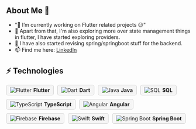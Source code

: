 ## About Me 👋

- "🔭 I’m currently working on Flutter related projects 😉"
- 🌱 Apart from that, I'm also exploring more over state management things in flutter, I have started exploring providers.
- 🌱 I have also started revising spring/springboot stuff for the backend.
- 📫 Find me here: [LinkedIn](https://www.linkedin.com/in/pradip-khandare-8b6289206)

## ⚡ Technologies
<div style="display: flex; align-items: center; gap: 10px; flex-wrap: wrap;">
  <div style="display: flex; align-items: center; padding: 5px 10px; border: 1px solid #ccc; border-radius: 5px; background-color: #f5f5f5; cursor: pointer;">
    <img src="https://img.icons8.com/color/24/000000/flutter.png" alt="Flutter"/>
    <span style="margin-left: 5px; font-size: 14px;"><strong>Flutter</strong></span>
  </div>
  <div style="display: flex; align-items: center; padding: 5px 10px; border: 1px solid #ccc; border-radius: 5px; background-color: #f5f5f5; cursor: pointer;">
    <img src="https://img.icons8.com/color/24/000000/dart.png" alt="Dart"/>
    <span style="margin-left: 5px; font-size: 14px;"><strong>Dart</strong></span>
  </div>
  <div style="display: flex; align-items: center; padding: 5px 10px; border: 1px solid #ccc; border-radius: 5px; background-color: #f5f5f5; cursor: pointer;">
    <img src="https://img.icons8.com/color/24/000000/java-coffee-cup-logo.png" alt="Java"/>
    <span style="margin-left: 5px; font-size: 14px;"><strong>Java</strong></span>
  </div>
  <div style="display: flex; align-items: center; padding: 5px 10px; border: 1px solid #ccc; border-radius: 5px; background-color: #f5f5f5; cursor: pointer;">
    <img src="https://img.icons8.com/color/24/000000/sql.png" alt="SQL"/>
    <span style="margin-left: 5px; font-size: 14px;"><strong>SQL</strong></span>
  </div>
  <div style="display: flex; align-items: center; padding: 5px 10px; border: 1px solid #ccc; border-radius: 5px; background-color: #f5f5f5; cursor: pointer;">
    <img src="https://img.icons8.com/color/24/000000/typescript.png" alt="TypeScript"/>
    <span style="margin-left: 5px; font-size: 14px;"><strong>TypeScript</strong></span>
  </div>
  <div style="display: flex; align-items: center; padding: 5px 10px; border: 1px solid #ccc; border-radius: 5px; background-color: #f5f5f5; cursor: pointer;">
    <img src="https://img.icons8.com/color/24/000000/angularjs.png" alt="Angular"/>
    <span style="margin-left: 5px; font-size: 14px;"><strong>Angular</strong></span>
  </div>
  <div style="display: flex; align-items: center; padding: 5px 10px; border: 1px solid #ccc; border-radius: 5px; background-color: #f5f5f5; cursor: pointer;">
    <img src="https://img.icons8.com/color/24/000000/firebase.png" alt="Firebase"/>
    <span style="margin-left: 5px; font-size: 14px;"><strong>Firebase</strong></span>
  </div>
  <div style="display: flex; align-items: center; padding: 5px 10px; border: 1px solid #ccc; border-radius: 5px; background-color: #f5f5f5; cursor: pointer;">
    <img src="https://img.icons8.com/color/24/000000/swift.png" alt="Swift"/>
    <span style="margin-left: 5px; font-size: 14px;"><strong>Swift</strong></span>
  </div>
   <div style="display: flex; align-items: center; padding: 5px 10px; border: 1px solid #ccc; border-radius: 5px; background-color: #f5f5f5; cursor: pointer;">
    <img src="https://img.icons8.com/color/24/000000/spring-logo.png" alt="Spring Boot"/>
    <span style="margin-left: 5px; font-size: 14px;"><strong>Spring Boot</strong></span>
  </div>
</div>
